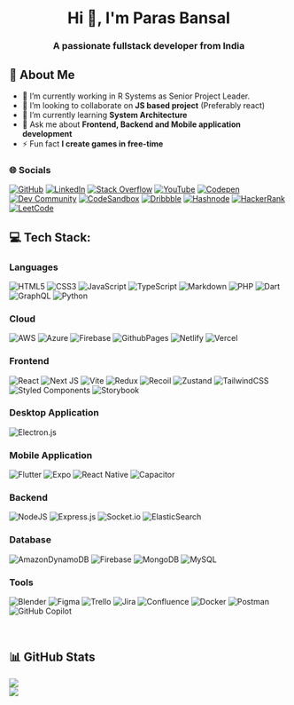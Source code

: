 <center>

# Hi 👋, I'm Paras Bansal

### A passionate fullstack developer from India

</center>

## 💫 About Me

- 🔭 I’m currently working in R Systems as Senior Project Leader.
- 👯 I’m looking to collaborate on **JS based project** (Preferably react)
- 🌱 I’m currently learning **System Architecture**
- 💬 Ask me about **Frontend, Backend and Mobile application development**
- ⚡ Fun fact **I create games in free-time**

### 🌐 Socials

[![GitHub](https://img.shields.io/badge/GitHub-181717.svg?logo=github&logoColor=white)](https://github.com/parasbansal)
[![LinkedIn](https://img.shields.io/badge/LinkedIn-%230077B5.svg?logo=linkedin&logoColor=white)](https://linkedin.com/in/paras-bansal)
[![Stack Overflow](https://img.shields.io/badge/-Stackoverflow-FE7A16?logo=stack-overflow&logoColor=white)](https://stackoverflow.com/users/3557386)
[![YouTube](https://img.shields.io/badge/YouTube-%23FF0000.svg?logo=YouTube&logoColor=white)](https://youtube.com/@parasbansal10)
[![Codepen](https://img.shields.io/badge/Codepen-000000?logo=codepen&logoColor=white)](https://codepen.io/parasbansal)
[![Dev Community](https://img.shields.io/badge/Dev%20Community-0A0A0A?logo=dev.to&logoColor=white)](https://dev.to/parasbansal)
[![CodeSandbox](https://img.shields.io/badge/CodeSandbox-161616?logo=codesandbox&logoColor=white)](https://codesandbox.io/u/parasbansal)
[![Dribbble](https://img.shields.io/badge/Dribbble-E82B6D?logo=dribbble&logoColor=white)](https://dribbble.com/parasbansal)
[![Hashnode](https://img.shields.io/badge/Hashnode-2563eb?logo=hashnode&logoColor=white)](https://hashnode.com/@parasbansal)
[![HackerRank](https://img.shields.io/badge/HackerRank-5792ee?logo=hackerrank&logoColor=white)](https://www.hackerrank.com/profile/parasbansal)
[![LeetCode](https://img.shields.io/badge/LeetCode-FFA116?logo=leetcode&logoColor=white)](https://leetcode.com/u/parasbansal/)

## 💻 Tech Stack:

### Languages

![HTML5](https://img.shields.io/badge/HTML5-%23E34F26.svg?style=flat&logo=html5&logoColor=white)
![CSS3](https://img.shields.io/badge/CSS3-%231572B6.svg?style=flat&logo=css3&logoColor=white)
![JavaScript](https://img.shields.io/badge/JavaScript-%23323330.svg?style=flat&logo=javascript&logoColor=%23F7DF1E)
![TypeScript](https://img.shields.io/badge/Typescript-%23007ACC.svg?style=flat&logo=typescript&logoColor=white)
![Markdown](https://img.shields.io/badge/Markdown-%23000000.svg?style=flat&logo=markdown&logoColor=white)
![PHP](https://img.shields.io/badge/php-%23777BB4.svg?style=flat&logo=php&logoColor=white)
![Dart](https://img.shields.io/badge/Dart-%230175C2.svg?style=flat&logo=dart&logoColor=white)
![GraphQL](https://img.shields.io/badge/-GraphQL-E10098?style=flat&logo=graphql&logoColor=white)
![Python](https://img.shields.io/badge/Python-3776AB?style=flat&logo=python&logoColor=white)

### Cloud

![AWS](https://img.shields.io/badge/AWS-%23FF9900.svg?style=flat&logo=amazon-aws&logoColor=white)
![Azure](https://img.shields.io/badge/Azure-%230072C6.svg?style=flat&logo=microsoftazure&logoColor=white)
![Firebase](https://img.shields.io/badge/Firebase-%23039BE5.svg?style=flat&logo=firebase)
![GithubPages](https://img.shields.io/badge/GitHub%20pages-121013?style=flat&logo=github&logoColor=white)
![Netlify](https://img.shields.io/badge/Netlify-%23000000.svg?style=flat&logo=netlify&logoColor=#00C7B7)
![Vercel](https://img.shields.io/badge/Vercel-%23000000.svg?style=flat&logo=vercel&logoColor=white)

### Frontend

![React](https://img.shields.io/badge/React-%2320232a.svg?style=flat&logo=react&logoColor=%2361DAFB)
![Next JS](https://img.shields.io/badge/Next-black?style=flat&logo=next.js&logoColor=white)
![Vite](https://img.shields.io/badge/vite-%23646CFF.svg?style=flat&logo=vite&logoColor=white)
![Redux](https://img.shields.io/badge/redux-%23593d88.svg?style=flat&logo=redux&logoColor=white)
![Recoil](https://img.shields.io/badge/Recoil-6098E3?style=flat&logo=recoil&logoColor=white)
![Zustand](https://img.shields.io/badge/Zustand-582F3F?style=flat&logo=zustand&logoColor=white)
![TailwindCSS](https://img.shields.io/badge/TailwindCSS-%2338B2AC.svg?style=flat&logo=tailwind-css&logoColor=white)
![Styled Components](https://img.shields.io/badge/Styled--Components-DB7093?style=flat&logo=styled-components&logoColor=white)
![Storybook](https://img.shields.io/badge/-Storybook-FF4785?style=flat&logo=storybook&logoColor=white)

### Desktop Application

![Electron.js](https://img.shields.io/badge/Electron-191970?style=flat&logo=Electron&logoColor=white)

### Mobile Application

![Flutter](https://img.shields.io/badge/Flutter-%2302569B.svg?style=flat&logo=Flutter&logoColor=white)
![Expo](https://img.shields.io/badge/Expo-1C1E24?style=flat&logo=expo&logoColor=#D04A37)
![React Native](https://img.shields.io/badge/React_Native-%2320232a.svg?style=flat&logo=react&logoColor=%2361DAFB)
![Capacitor](https://img.shields.io/badge/Capacitor-3880FF?style=flat&logo=capacitor&logoColor=white)

### Backend

![NodeJS](https://img.shields.io/badge/node.js-6DA55F?style=flat&logo=node.js&logoColor=white)
![Express.js](https://img.shields.io/badge/express.js-%23404d59.svg?style=flat&logo=express&logoColor=%2361DAFB)
![Socket.io](https://img.shields.io/badge/Socket.io-black?style=flat&logo=socket.io&badgeColor=010101)
![ElasticSearch](https://img.shields.io/badge/-ElasticSearch-005571?style=flat&logo=elasticsearch)

### Database

![AmazonDynamoDB](https://img.shields.io/badge/Amazon%20DynamoDB-4053D6?style=flat&logo=Amazon%20DynamoDB&logoColor=white)
![Firebase](https://img.shields.io/badge/Firebase-a08021?style=flat&logo=firebase&logoColor=ffcd34)
![MongoDB](https://img.shields.io/badge/MongoDB-%234ea94b.svg?style=flat&logo=mongodb&logoColor=white)
![MySQL](https://img.shields.io/badge/MySQL-4479A1.svg?style=flat&logo=mysql&logoColor=white)

### Tools

![Blender](https://img.shields.io/badge/Blender-%23F5792A.svg?style=flat&logo=blender&logoColor=white)
![Figma](https://img.shields.io/badge/Figma-%23F24E1E.svg?style=flat&logo=figma&logoColor=white)
![Trello](https://img.shields.io/badge/Trello-%23026AA7.svg?style=flat&logo=Trello&logoColor=white)
![Jira](https://img.shields.io/badge/JIRA-%230A0FFF.svg?style=flat&logo=jira&logoColor=white)
![Confluence](https://img.shields.io/badge/Confluence-%23172BF4.svg?style=flat&logo=confluence&logoColor=white)
![Docker](https://img.shields.io/badge/Docker-%230db7ed.svg?style=flat&logo=docker&logoColor=white)
![Postman](https://img.shields.io/badge/Postman-FF6C37?style=flat&logo=postman&logoColor=white)
![GitHub Copilot](https://img.shields.io/badge/GitHub%20Copilot-000000?style=flat&logo=github-copilot&logoColor=white)

<br />

## 📊 GitHub Stats

<!-- ![](https://github-readme-stats.vercel.app/api?username=parasbansal&theme=dark&hide_border=true&include_all_commits=true&count_private=true)<br/> -->

![](https://github-readme-streak-stats.herokuapp.com/?user=parasbansal&theme=dark&hide_border=true)<br/>
![](https://github-readme-stats.vercel.app/api/top-langs/?username=parasbansal&theme=dark&hide_border=true&include_all_commits=true&count_private=true&layout=compact)

<!-- ### 🏆 GitHub Trophies

![](https://github-profile-trophy.vercel.app/?username=parasbansal&theme=radical&no-frame=false&no-bg=true&margin-w=4)

---

[![](https://visitcount.itsvg.in/api?id=parasbansal&icon=0&color=0)](https://visitcount.itsvg.in) -->

<!-- Created with GPRM ( https://gprm.itsvg.in ) -->

